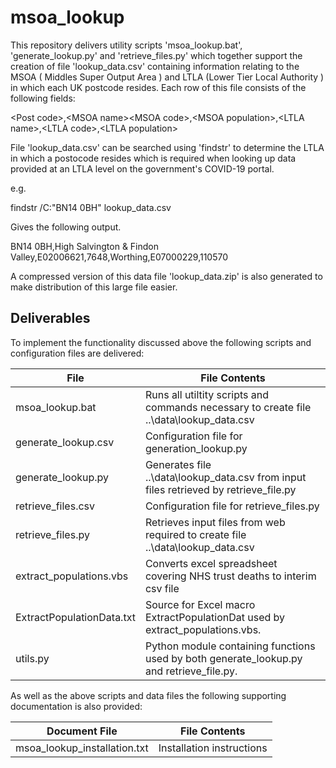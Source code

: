 # msoa_lookup

This repository delivers utility scripts 'msoa_lookup.bat', 'generate_lookup.py' and 'retrieve_files.py' which 
together support the creation of file 'lookup_data.csv' containing information  relating to the MSOA 
( Middles Super Output Area ) and LTLA (Lower Tier Local Authority ) in which each UK  postcode resides. 
Each row of this file consists of the following fields:

\<Post code\>,\<MSOA name\>\<MSOA code\>,\<MSOA population\>,\<LTLA name\>,\<LTLA code\>,\<LTLA population\>

File 'lookup_data.csv' can be searched using 'findstr' to determine the  LTLA in which a postocode 
resides which is required when looking up data provided at an LTLA level on the government's COVID-19 
portal.

e.g.

findstr /C:"BN14 0BH" lookup_data.csv

Gives the following output.

BN14 0BH,High Salvington & Findon Valley,E02006621,7648,Worthing,E07000229,110570

A compressed version of this data file 'lookup_data.zip' is also generated to
make distribution of this large file easier. 

Deliverables
------------
To implement the functionality discussed above the following scripts and configuration files are delivered:

File | File Contents
------------- | -------------
msoa_lookup.bat | Runs all utiltity scripts and commands necessary to create file ..\data\lookup_data.csv
generate_lookup.csv | Configuration file for generation_lookup.py
generate_lookup.py | Generates file ..\data\lookup_data.csv from input files retrieved by retrieve_file.py
retrieve_files.csv | Configuration file for retrieve_files.py
retrieve_files.py | Retrieves input files from web required to create file ..\data\lookup_data.csv
extract_populations.vbs | Converts excel spreadsheet covering NHS trust deaths to interim csv file 
ExtractPopulationData.txt | Source for Excel macro ExtractPopulationDat used by extract_populations.vbs. 
utils.py | Python module containing functions used by both generate_lookup.py and retrieve_file.py. 

As well as the above scripts and data files the following supporting documentation is also provided:

Document File | File Contents
------------- | -------------
msoa_lookup_installation.txt | Installation instructions